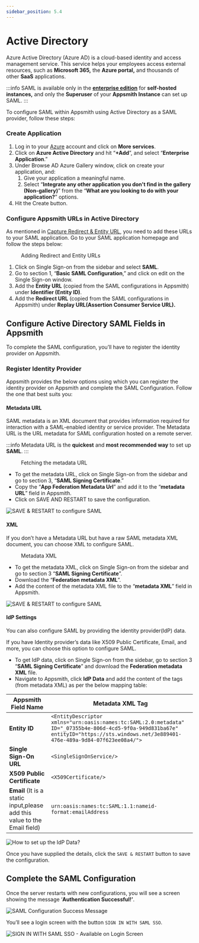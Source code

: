```yaml
---
sidebar_position: 5.4
---
```

# Active Directory



Azure Active Directory (Azure AD) is a cloud-based identity and access management service. This service helps your employees access external resources, such as **Microsoft 365,** the **Azure portal,** and thousands of other **SaaS** applications.

:::info
SAML is available only in the [**enterprise edition**](https://www.appsmith.com/pricing) for **self-hosted instances,** and only the **Superuser** of your **Appsmith Instance** can set up SAML.
:::

To configure SAML within Appsmith using Active Directory as a SAML provider, follow these steps:

### Create Application

<object data="https://www.youtube.com/embed/H94cQBp5sFE?autoplay=0" width='860px' height='515px'></object> 

1. Log in to your [Azure](https://portal.azure.com/#allservices) account and click on **More services**.
2. Click on **Azure Active Directory** and hit “**+Add**”, and select “**Enterprise Application**.”
3. Under Browse AD Azure Gallery window, click on create your application, and:
   1. Give your application a meaningful name.
   2. Select “**Integrate any other application you don't find in the gallery (Non-gallery)**” from the “**What are you looking to do with your application?**” options.
4. Hit the Create button.

### Configure Appsmith URLs in Active Directory

As mentioned in [Capture Redirect & Entity URL](./#capture-redirect-and-entity-url), you need to add these URLs to your SAML application. Go to your SAML application homepage and follow the steps below:

<figure>
  <object data="https://www.youtube.com/embed/9EFlC0PaxD0?autoplay=0" width='860px' height='515px'></object> 
  <figcaption>Adding Redirect and Entity URLs</figcaption>
</figure>



1. Click on Single Sign-on from the sidebar and select **SAML**.&#x20;
2. Go to section 1, “**Basic SAML Configuration**,” and click on edit on the Single Sign-on window.
3. &#x20;Add the **Entity URL** (copied from the SAML configurations in Appsmith) under **Identifier (Entity ID)**.&#x20;
4. Add the **Redirect URL** (copied from the SAML configurations in Appsmith) under **Replay URL(Assertion Consumer Service URL).**

## Configure Active Directory SAML Fields in Appsmith

To complete the SAML configuration, you’ll have to register the identity provider on Appsmith.

### Register Identity Provider

Appsmith provides the below options using which you can register the identity provider on Appsmith and complete the SAML Configuration. Follow the one that best suits you:

#### **Metadata URL**

SAML metadata is an XML document that provides information required for interaction with a SAML-enabled identity or service provider. The Metadata URL is the URL metadata for SAML configuration hosted on a remote server.

:::info
Metadata URL is the **quickest** and **most recommended way** to set up **SAML**.
:::

<figure>
  <object data="https://www.youtube.com/embed/5YEXAhdPwOI?autoplay=0" width='860px' height='515px'></object> 
  <figcaption>Fetching the metadata URL</figcaption>
</figure>

* To get the metadata URL, click on Single Sign-on from the sidebar and go to section 3, “**SAML Signing Certificate**.”
* Copy the “**App Federation Metadata Url**” and add it to the “**metadata URL**” field in Appsmith.
* Click on SAVE AND RESTART to save the configuration.

![SAVE & RESTART to configure SAML](/img/Appsmith-Admin-Settings-Authentication-SAML-Metadata-URL.png)

#### XML

If you don’t have a Metadata URL but have a raw SAML metadata XML document, you can choose XML to configure SAML.

<figure>
  <object data="https://www.youtube.com/embed/nUt1__WQBOE?autoplay=0" width='860px' height='515px'></object> 
  <figcaption>Metadata XML</figcaption>
</figure>

* To get the metadata XML, click on Single Sign-on from the sidebar and go to section 3 “**SAML Signing Certificate**”.
* Download the “**Federation metadata XML**”.
* Add the content of the metadata XML file to the “**metadata XML**” field in Appsmith.

![SAVE & RESTART to configure SAML](/img/Appsmith-Admin-Settings-Authentication-SAML-XML.png)

#### IdP Settings

You can also configure SAML by providing the identity provider(IdP) data.

If you have Identity provider’s data like X509 Public Certificate, Email, and more, you can choose this option to configure SAML.

* To get IdP data, click on Single Sign-on from the sidebar, go to section 3 “**SAML Signing Certificate**” and download the **Federation metadata XML** file.
* Navigate to Appsmith, click **IdP Data** and add the content of the tags (from metadata XML) as per the below mapping table:

| **Appsmith Field Name**                                                   | **Metadata XML Tag**                                                                                                                                                                  |
| ------------------------------------------------------------------------- | ------------------------------------------------------------------------------------------------------------------------------------------------------------------------------------- |
| **Entity ID**                                                             | `<EntityDescriptor xmlns="urn:oasis:names:tc:SAML:2.0:metadata" ID="_07355b4e-806d-4cd5-9f0a-949d831ba67e" entityID="https://sts.windows.net/3e889401-476e-489a-9d84-07f623ee08a4/">` |
| **Single Sign-On URL**                                                    | `<SingleSignOnService/>`                                                                                                                                                              |
| **X509 Public Certificate**                                               | `<X509Certificate/>`                                                                                                                                                                  |
| **Email** (It is a static input,please add this value to the Email field) | `urn:oasis:names:tc:SAML:1.1:nameid-format:emailAddress`                                                                                                                              |

![How to set up the IdP Data?](/img/Appsmith-Admin-Settings-Authentication-SAML-IdP-Data.png)

Once you have supplied the details, click the `SAVE & RESTART` button to save the configuration.

## Complete the SAML Configuration

Once the server restarts with new configurations, you will see a screen showing the message ‘**Authentication Successful!’**.

![SAML Configuration Success Message](/img/Appsmith-SAML-Authentication-Successful.png)

You’ll see a login screen with the button `SIGN IN WITH SAML SSO`.

![SIGN IN WITH SAML SSO - Available on Login Screen](/img/Appsmith-Login-Screen-Shows-SAML.png)
